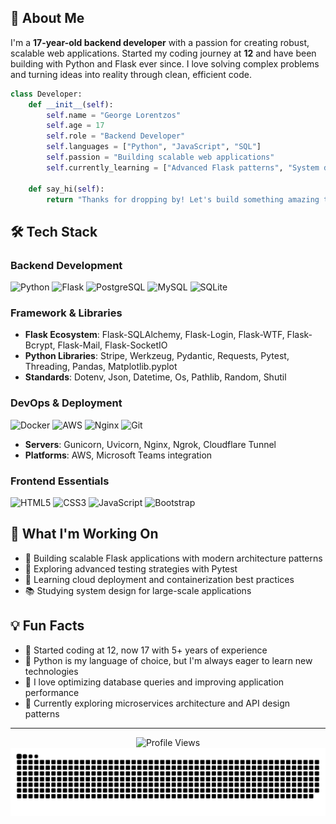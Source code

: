 ## 🚀 About Me

I'm a **17-year-old backend developer** with a passion for creating robust, scalable web applications. Started my coding journey at **12** and have been building with Python and Flask ever since. I love solving complex problems and turning ideas into reality through clean, efficient code.

```python
class Developer:
    def __init__(self):
        self.name = "George Lorentzos"
        self.age = 17
        self.role = "Backend Developer"
        self.languages = ["Python", "JavaScript", "SQL"]
        self.passion = "Building scalable web applications"
        self.currently_learning = ["Advanced Flask patterns", "System design"]
    
    def say_hi(self):
        return "Thanks for dropping by! Let's build something amazing together! 🚀"
```

## 🛠️ Tech Stack

### Backend Development
![Python](https://img.shields.io/badge/Python-3776AB?style=for-the-badge&logo=python&logoColor=white)
![Flask](https://img.shields.io/badge/Flask-000000?style=for-the-badge&logo=flask&logoColor=white)
![PostgreSQL](https://img.shields.io/badge/PostgreSQL-316192?style=for-the-badge&logo=postgresql&logoColor=white)
![MySQL](https://img.shields.io/badge/MySQL-005C84?style=for-the-badge&logo=mysql&logoColor=white)
![SQLite](https://img.shields.io/badge/SQLite-07405E?style=for-the-badge&logo=sqlite&logoColor=white)

### Framework & Libraries
- **Flask Ecosystem**: Flask-SQLAlchemy, Flask-Login, Flask-WTF, Flask-Bcrypt, Flask-Mail, Flask-SocketIO
- **Python Libraries**: Stripe, Werkzeug, Pydantic, Requests, Pytest, Threading, Pandas, Matplotlib.pyplot
- **Standards**: Dotenv, Json, Datetime, Os, Pathlib, Random, Shutil

### DevOps & Deployment
![Docker](https://img.shields.io/badge/Docker-2496ED?style=for-the-badge&logo=docker&logoColor=white)
![AWS](https://img.shields.io/badge/AWS-232F3E?style=for-the-badge&logo=amazon-aws&logoColor=white)
![Nginx](https://img.shields.io/badge/Nginx-009639?style=for-the-badge&logo=nginx&logoColor=white)
![Git](https://img.shields.io/badge/Git-F05032?style=for-the-badge&logo=git&logoColor=white)

- **Servers**: Gunicorn, Uvicorn, Nginx, Ngrok, Cloudflare Tunnel
- **Platforms**: AWS, Microsoft Teams integration

### Frontend Essentials
![HTML5](https://img.shields.io/badge/HTML5-E34F26?style=for-the-badge&logo=html5&logoColor=white)
![CSS3](https://img.shields.io/badge/CSS3-1572B6?style=for-the-badge&logo=css3&logoColor=white)
![JavaScript](https://img.shields.io/badge/JavaScript-F7DF1E?style=for-the-badge&logo=javascript&logoColor=black)
![Bootstrap](https://img.shields.io/badge/Bootstrap-563D7C?style=for-the-badge&logo=bootstrap&logoColor=white)

## 🎯 What I'm Working On

- 🔨 Building scalable Flask applications with modern architecture patterns
- 🧪 Exploring advanced testing strategies with Pytest
- 🚀 Learning cloud deployment and containerization best practices
- 📚 Studying system design for large-scale applications

## 💡 Fun Facts

- 🎂 Started coding at 12, now 17 with 5+ years of experience
- 🐍 Python is my language of choice, but I'm always eager to learn new technologies
- 🔧 I love optimizing database queries and improving application performance
- 🌱 Currently exploring microservices architecture and API design patterns

---

<div align="center">
  <img src="https://komarev.com/ghpvc/?username=yourusername&style=for-the-badge&color=brightgreen" alt="Profile Views" />
</div>

<div align="center">
  <img src="https://raw.githubusercontent.com/platane/snk/output/github-contribution-grid-snake-dark.svg" alt="Snake animation" />
</div>
